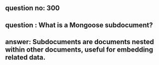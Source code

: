 
      
## question no: 300

## question : What is a Mongoose subdocument?

## answer: Subdocuments are documents nested within other documents, useful for embedding related data.
      